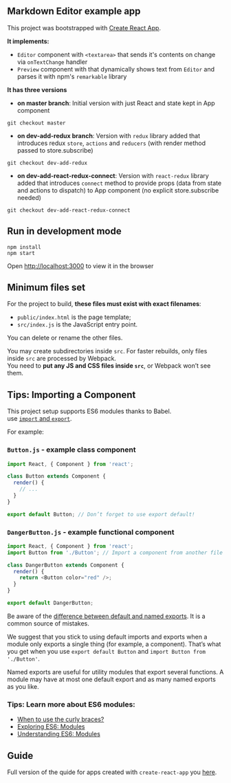 ## Markdown Editor example app
This project was bootstrapped with [Create React App](https://github.com/facebookincubator/create-react-app).

**It implements:**
* `Editor` component with `<textarea>` that sends it's contents on change via `onTextChange` handler
* `Preview` component with that dynamically shows text from `Editor` and parses it with npm's `remarkable` library 

**It has three versions**

* **on master branch**: Initial version with just React and state kept in App component
```
git checkout master
```
* **on dev-add-redux branch**: Version with `redux` library added that introduces redux `store`, `actions` and `reducers` (with render method passed to store.subscribe)
```
git checkout dev-add-redux
```
* **on dev-add-react-redux-connect**: Version with `react-redux` library added that introduces `connect` method to provide props (data from state and actions to dispatch) to App component (no explicit store.subscribe needed)
```
git checkout dev-add-react-redux-connect
```
## Run in development mode
```node
npm install
npm start
```
Open [http://localhost:3000](http://localhost:3000) to view it in the browser

## Minimum files set
For the project to build, **these files must exist with exact filenames**:

* `public/index.html` is the page template;
* `src/index.js` is the JavaScript entry point.

You can delete or rename the other files.

You may create subdirectories inside `src`. For faster rebuilds, only files inside `src` are processed by Webpack.<br>
You need to **put any JS and CSS files inside `src`**, or Webpack won’t see them.


## Tips: Importing a Component

This project setup supports ES6 modules thanks to Babel.<br>
use [`import` and `export`](http://exploringjs.com/es6/ch_modules.html).

For example:

### `Button.js` - example class component

```js
import React, { Component } from 'react';

class Button extends Component {
  render() {
    // ...
  }
}

export default Button; // Don’t forget to use export default!
```

### `DangerButton.js` - example functional component

```js
import React, { Component } from 'react';
import Button from './Button'; // Import a component from another file

class DangerButton extends Component {
  render() {
    return <Button color="red" />;
  }
}

export default DangerButton;
```

Be aware of the [difference between default and named exports](http://stackoverflow.com/questions/36795819/react-native-es-6-when-should-i-use-curly-braces-for-import/36796281#36796281). It is a common source of mistakes.

We suggest that you stick to using default imports and exports when a module only exports a single thing (for example, a component). That’s what you get when you use `export default Button` and `import Button from './Button'`.

Named exports are useful for utility modules that export several functions. A module may have at most one default export and as many named exports as you like.

### Tips: Learn more about ES6 modules:

* [When to use the curly braces?](http://stackoverflow.com/questions/36795819/react-native-es-6-when-should-i-use-curly-braces-for-import/36796281#36796281)
* [Exploring ES6: Modules](http://exploringjs.com/es6/ch_modules.html)
* [Understanding ES6: Modules](https://leanpub.com/understandinges6/read#leanpub-auto-encapsulating-code-with-modules)

## Guide 
Full version of the quide for apps created with `create-react-app` you [here](https://github.com/facebookincubator/create-react-app/blob/master/packages/react-scripts/template/README.md).
